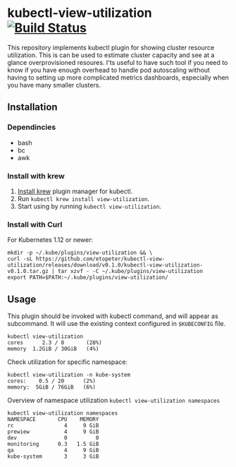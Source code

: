 # kubectl-view-utilization [![Build Status](https://travis-ci.org/etopeter/kubectl-view-utilization.svg?branch=master)](https://travis-ci.org/etopeter/kubectl-view-utilization)

This repository implements kubectl plugin for showing cluster resource utilization. 
This is can be used to estimate cluster capacity and see at a glance overprovisioned resoures.
I'ts useful to have such tool if you need to know if you have enough overhead to handle pod autoscaling
without having to setting up more complicated metrics dashboards, especially when you have many smaller clusters.

## Installation
### Dependincies

- bash
- bc
- awk

### Install with krew
1. [Install krew](https://github.com/GoogleContainerTools/krew) plugin manager for kubectl.
2. Run `kubectl krew install view-utilization`.
3. Start using by running `kubectl view-utilization`.

### Install with Curl
For Kubernetes 1.12 or newer:
```shell
mkdir -p ~/.kube/plugins/view-utilization && \
curl -sL https://github.com/etopeter/kubectl-view-utilization/releases/download/v0.1.0/kubectl-view-utilization-v0.1.0.tar.gz | tar xzvf - -C ~/.kube/plugins/view-utilization
export PATH=$PATH:~/.kube/plugins/view-utilization/
```

## Usage
This plugin should be invoked with kubectl command, and will appear as subcommand. It will use the existing context configured in `$KUBECONFIG` file.

```shell
kubectl view-utilization                          
cores      2.3 / 8       (28%)
memory  1.2GiB / 30GiB   (4%)
```
Check utilization for specific namespace:

```shell
kubectl view-utilization -n kube-system
cores:    0.5 / 20      (2%)
memory:  5GiB / 76GiB   (6%)
```
Overview of namespace utilization `kubectl view-utilization namespaces`
```shell
kubectl view-utilization namespaces
NAMESPACE       CPU    MEMORY
rc                4     9 GiB
prewiew           4     9 GiB
dev               0         0
monitoring      0.3   1.5 GiB
qa                4     9 GiB
kube-system       3     3 GiB
```
